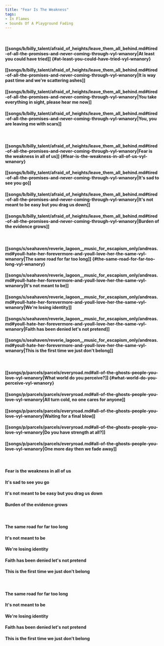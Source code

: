 ```yaml
---
title: "Fear Is The Weakness"
tags:
- In Flames
- Sounds Of A Playground Fading
---
```

&nbsp;
#### [[songs/b/billy_talent/afraid_of_heights/leave_them_all_behind.md#tired-of-all-the-promises-and-never-coming-through-vyl-wnanory|At least you could have tried]] {#at-least-you-could-have-tried-vyl-wnanory}
#### [[songs/b/billy_talent/afraid_of_heights/leave_them_all_behind.md#tired-of-all-the-promises-and-never-coming-through-vyl-wnanory|It is way past time and we're scattering ashes]]
#### [[songs/b/billy_talent/afraid_of_heights/leave_them_all_behind.md#tired-of-all-the-promises-and-never-coming-through-vyl-wnanory|You take everything in sight, please hear me now]]
#### [[songs/b/billy_talent/afraid_of_heights/leave_them_all_behind.md#tired-of-all-the-promises-and-never-coming-through-vyl-wnanory|You, you are leaving me with scars]]
&nbsp;
#### [[songs/b/billy_talent/afraid_of_heights/leave_them_all_behind.md#tired-of-all-the-promises-and-never-coming-through-vyl-wnanory|Fear is the weakness in all of us]] {#fear-is-the-weakness-in-all-of-us-vyl-wnanory}
#### [[songs/b/billy_talent/afraid_of_heights/leave_them_all_behind.md#tired-of-all-the-promises-and-never-coming-through-vyl-wnanory|It's sad to see you go]]
#### [[songs/b/billy_talent/afraid_of_heights/leave_them_all_behind.md#tired-of-all-the-promises-and-never-coming-through-vyl-wnanory|It's not meant to be easy but you drag us down]]
#### [[songs/b/billy_talent/afraid_of_heights/leave_them_all_behind.md#tired-of-all-the-promises-and-never-coming-through-vyl-wnanory|Burden of the evidence grows]]
&nbsp;
#### [[songs/s/seahaven/reverie_lagoon__music_for_escapism_only/andreas.md#youll-hate-her-forevermore-and-youll-love-her-the-same-vyl-wnanory|The same road for far too long]] {#the-same-road-for-far-too-long-vyl-wnanory}
#### [[songs/s/seahaven/reverie_lagoon__music_for_escapism_only/andreas.md#youll-hate-her-forevermore-and-youll-love-her-the-same-vyl-wnanory|It's not meant to be]]
#### [[songs/s/seahaven/reverie_lagoon__music_for_escapism_only/andreas.md#youll-hate-her-forevermore-and-youll-love-her-the-same-vyl-wnanory|We're losing identity]]
#### [[songs/s/seahaven/reverie_lagoon__music_for_escapism_only/andreas.md#youll-hate-her-forevermore-and-youll-love-her-the-same-vyl-wnanory|Faith has been denied let's not pretend]]
#### [[songs/s/seahaven/reverie_lagoon__music_for_escapism_only/andreas.md#youll-hate-her-forevermore-and-youll-love-her-the-same-vyl-wnanory|This is the first time we just don't belong]]
&nbsp;
#### [[songs/p/parcels/parcels/everyroad.md#all-of-the-ghosts-people-you-love-vyl-wnanory|What world do you perceive?]] {#what-world-do-you-perceive-vyl-wnanory}
#### [[songs/p/parcels/parcels/everyroad.md#all-of-the-ghosts-people-you-love-vyl-wnanory|All turn cold, no one cares for anyone]]
#### [[songs/p/parcels/parcels/everyroad.md#all-of-the-ghosts-people-you-love-vyl-wnanory|Waiting for a final blow]]
#### [[songs/p/parcels/parcels/everyroad.md#all-of-the-ghosts-people-you-love-vyl-wnanory|Do you have strength at all?]]
#### [[songs/p/parcels/parcels/everyroad.md#all-of-the-ghosts-people-you-love-vyl-wnanory|One more day then we fade away]]
&nbsp;
#### Fear is the weakness in all of us
#### It's sad to see you go
#### It's not meant to be easy but you drag us down
#### Burden of the evidence grows
&nbsp;
#### The same road for far too long
#### It's not meant to be
#### We're losing identity
#### Faith has been denied let's not pretend
#### This is the first time we just don't belong
&nbsp;
#### The same road for far too long
#### It's not meant to be
#### We're losing identity
#### Faith has been denied let's not pretend
#### This is the first time we just don't belong
